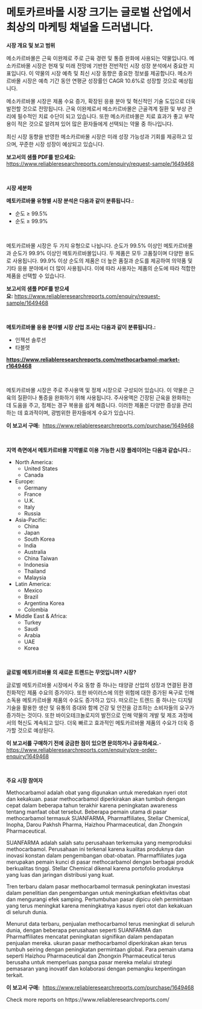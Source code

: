<p><h1>메토카르바몰 시장 크기는 글로벌 산업에서 최상의 마케팅 채널을 드러냅니다.</h1></p><p><strong>시장 개요 및 보고 범위</strong></p>
<p><p>메소카르바몰은 근육 이완제로 주로 근육 경련 및 통증 완화에 사용되는 약물입니다. 메소카르바몰 시장은 현재 및 미래 전망에 기반한 전반적인 시장 성장 분석에서 중요한 지표입니다. 이 약물의 시장 예측 및 최신 시장 동향은 중요한 정보를 제공합니다. 메소카르바몰 시장은 예측 기간 동안 연평균 성장률인 CAGR 10.6%로 성장할 것으로 예상됩니다.</p><p>메소카르바몰 시장은 제품 수요 증가, 확장된 응용 분야 및 혁신적인 기술 도입으로 더욱 발전할 것으로 전망됩니다. 근육 이완제로서 메소카르바몰은 근골격계 질환 및 부상 관리에 필수적인 치료 수단이 되고 있습니다. 또한 메소카르바몰은 치료 효과가 좋고 부작용이 적은 것으로 알려져 있어 많은 환자들에게 선택되는 약물 중 하나입니다.</p><p>최신 시장 동향을 반영한 메소카르바몰 시장은 미래 성장 가능성과 기회를 제공하고 있으며, 꾸준한 시장 성장이 예상되고 있습니다.</p></p>
<p><strong>보고서의 샘플 PDF를 받으세요:</strong> <a href="https://www.reliableresearchreports.com/enquiry/request-sample/1649468">https://www.reliableresearchreports.com/enquiry/request-sample/1649468</a></p>
<p>&nbsp;</p>
<p><strong>시장 세분화</strong></p>
<p><strong>메토카르바몰 유형별 시장 분석은 다음과 같이 분류됩니다.:</strong></p>
<p><ul><li>순도 ≥ 99.5%</li><li>순도 ≥ 99.9%</li></ul></p>
<p>&nbsp;</p>
<p><p>메토카르바몰 시장은 두 가지 유형으로 나뉩니다. 순도가 99.5% 이상인 메토카르바몰과 순도가 99.9% 이상인 메토카르바몰입니다. 두 제품은 모두 고품질이며 다양한 용도로 사용됩니다. 99.9% 이상 순도의 제품은 더 높은 품질과 순도를 제공하여 의약품 및 기타 응용 분야에서 더 많이 사용됩니다. 이에 따라 사용자는 제품의 순도에 따라 적합한 제품을 선택할 수 있습니다.</p></p>
<p><strong>보고서의 샘플 PDF를 받으세요:</strong>&nbsp;<a href="https://www.reliableresearchreports.com/enquiry/request-sample/1649468">https://www.reliableresearchreports.com/enquiry/request-sample/1649468</a></p>
<p>&nbsp;</p>
<p><strong> 메토카르바몰 응용 분야별 시장 산업 조사는 다음과 같이 분류됩니다.:</strong></p>
<p><ul><li>인젝션 솔루션</li><li>타블렛</li></ul></p>
<p><strong><a href="https://www.reliableresearchreports.com/methocarbamol-market-r1649468">https://www.reliableresearchreports.com/methocarbamol-market-r1649468</a></strong></p>
<p>&nbsp;</p>
<p><p>메토카르바몰 시장은 주로 주사용액 및 정제 시장으로 구성되어 있습니다. 이 약물은 근육의 질환이나 통증을 완화하기 위해 사용됩니다. 주사용액은 긴장된 근육을 완화하는 데 도움을 주고, 정제는 경구 복용을 쉽게 해줍니다. 이러한 제품은 다양한 증상을 관리하는 데 효과적이며, 광범위한 환자들에게 수요가 있습니다.</p></p>
<p><strong>이 보고서 구매:</strong>&nbsp; <a href="https://www.reliableresearchreports.com/purchase/1649468">https://www.reliableresearchreports.com/purchase/1649468</a></p>
<p>&nbsp;</p>
<p><strong>지역 측면에서 메토카르바몰 지역별로 이용 가능한 시장 플레이어는 다음과 같습니다.:</strong></p>
<p><ul>
    <li>
        North America:
        <ul>
            <li>United States</li>
            <li>Canada</li>
        </ul>
    </li>
    <li>
        Europe:
        <ul>
            <li>Germany</li>
            <li>France</li>
            <li>U.K.</li>
            <li>Italy</li>
            <li>Russia</li>
        </ul>
    </li>
    <li>
        Asia-Pacific:
        <ul>
            <li>China</li>
            <li>Japan</li>
            <li>South Korea</li>
            <li>India</li>
            <li>Australia</li>
            <li>China Taiwan</li>
            <li>Indonesia</li>
            <li>Thailand</li>
            <li>Malaysia</li>
        </ul>
    </li>
    <li>
        Latin America:
        <ul>
            <li>Mexico</li>
            <li>Brazil</li>
            <li>Argentina Korea</li>
            <li>Colombia</li>
        </ul>
    </li>
    <li>
        Middle East & Africa:
        <ul>
            <li>Turkey</li>
            <li>Saudi</li>
            <li>Arabia</li>
            <li>UAE</li>
            <li>Korea</li>
        </ul>
    </li>
    </ul></p>
<p>&nbsp;</p>
<p><strong>글로벌 메토카르바몰 의 새로운 트렌드는 무엇입니까? 시장?</strong></p>
<p><p>글로벌 메토카르바몰 시장에서 주요 동향 중 하나는 태양광 산업의 성장과 연결된 환경 친화적인 제품 수요의 증가이다. 또한 바이러스에 의한 위험에 대한 증가된 욕구로 인해 소독용 메토카르바몰 제품의 수요도 증가하고 있다. 떠오르는 트렌드 중 하나는 디지털 기술을 활용한 생산 및 유통의 증대와 함께 건강 및 안전을 강조하는 소비자들의 요구가 증가하는 것이다. 또한 바이오테크놀로지의 발전으로 인해 약물의 개발 및 제조 과정에서의 혁신도 계속되고 있다. 더욱 빠르고 효과적인 메토카르바몰 제품의 수요가 더욱 증가할 것으로 예상된다.</p></p>
<p><strong>이 보고서를 구매하기 전에 궁금한 점이 있으면 문의하거나 공유하세요.</strong>- <a href="https://www.reliableresearchreports.com/enquiry/pre-order-enquiry/1649468">https://www.reliableresearchreports.com/enquiry/pre-order-enquiry/1649468</a></p>
<p>&nbsp;</p>
<p><strong>주요 시장 참여자</strong></p>
<p><p>Methocarbamol adalah obat yang digunakan untuk meredakan nyeri otot dan kekakuan. pasar methocarbamol diperkirakan akan tumbuh dengan cepat dalam beberapa tahun terakhir karena peningkatan awareness tentang manfaat obat tersebut. Beberapa pemain utama di pasar methocarbamol termasuk SUANFARMA, Pharmaffiliates, Stellar Chemical, Inopha, Darou Pakhsh Pharma, Haizhou Pharmaceutical, dan Zhongxin Pharmaceutical. </p><p>SUANFARMA adalah salah satu perusahaan terkemuka yang memproduksi methocarbamol. Perusahaan ini terkenal karena kualitas produknya dan inovasi konstan dalam pengembangan obat-obatan. Pharmaffiliates juga merupakan pemain kunci di pasar methocarbamol dengan berbagai produk berkualitas tinggi. Stellar Chemical dikenal karena portofolio produknya yang luas dan jaringan distribusi yang kuat. </p><p>Tren terbaru dalam pasar methocarbamol termasuk peningkatan investasi dalam penelitian dan pengembangan untuk meningkatkan efektivitas obat dan mengurangi efek samping. Pertumbuhan pasar dipicu oleh permintaan yang terus meningkat karena meningkatnya kasus nyeri otot dan kekakuan di seluruh dunia. </p><p>Menurut data terbaru, penjualan methocarbamol terus meningkat di seluruh dunia, dengan beberapa perusahaan seperti SUANFARMA dan Pharmaffiliates mencatat peningkatan signifikan dalam pendapatan penjualan mereka. ukuran pasar methocarbamol diperkirakan akan terus tumbuh seiring dengan peningkatan permintaan global. Para pemain utama seperti Haizhou Pharmaceutical dan Zhongxin Pharmaceutical terus berusaha untuk memperluas pangsa pasar mereka melalui strategi pemasaran yang inovatif dan kolaborasi dengan pemangku kepentingan terkait.</p></p>
<p><strong>이 보고서 구매:</strong>&nbsp;&nbsp;<a href="https://www.reliableresearchreports.com/purchase/1649468">https://www.reliableresearchreports.com/purchase/1649468</a></p>
<p>Check more reports on https://www.reliableresearchreports.com/</p>